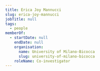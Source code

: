 ```yaml
---
title: Erica Joy Mannucci
slug: erica-joy-mannucci
jobTitle: null
tags:
  - people
memberOf:
  - startDate: null
    endDate: null
    organisation:
      name: University of Milano-Bicocca
      slug: university-of-milano-bicocca
    roleName: Co-investigator
---
```

